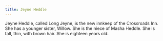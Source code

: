 ```yaml
---
title: Jeyne Heddle
---
```


Jeyne Heddle, called Long Jeyne, is the new innkeep of the Crossroads Inn. She has a younger sister, Willow. She is the niece of Masha Heddle. She is tall, thin, with brown hair. She is eighteen years old. 


